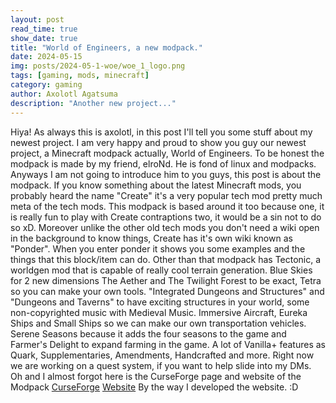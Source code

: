 ```yaml
---
layout: post
read_time: true
show_date: true
title: "World of Engineers, a new modpack."
date: 2024-05-15
img: posts/2024-05-1-woe/woe_1_logo.png
tags: [gaming, mods, minecraft]
category: gaming
author: Axolotl Agatsuma
description: "Another new project..."
---
```

Hiya! As always this is axolotl, in this post I'll tell you some stuff about my newest project.
I am very happy and proud to show you guy our newest project, a Minecraft modpack actually, World of Engineers. To be honest the modpack is made by my friend, elroNd. He is fond of linux and modpacks. Anyways I am not going to introduce him to you guys, this post is about the modpack. 
If you know something about the latest Minecraft mods, you probably heard the name "Create" it's a very popular tech mod pretty much meta of the tech mods. This modpack is based around it too because one, it is really fun to play with Create contraptions two, it would be a sin not to do so xD. Moreover unlike the other old tech mods you don't need a wiki open in the background to know things, Create has it's own wiki known as "Ponder". When you enter ponder it shows you some examples and the things that this block/item can do. 
Other than that modpack has Tectonic, a worldgen mod that is capable of really cool terrain generation. Blue Skies for 2 new dimensions The Aether and The Twilight Forest to be exact, Tetra so you can make your own tools. "Integrated Dungeons and Structures" and "Dungeons and Taverns" to have exciting structures in your world, some non-copyrighted music with Medieval Music. Immersive Aircraft, Eureka Ships and Small Ships so we can make our own transportation vehicles. Serene Seasons because it adds the four seasons to the game and Farmer's Delight to expand farming in the game. A lot of Vanilla+ features as Quark, Supplementaries, Amendments, Handcrafted and more. Right now we are working on a quest system, if you want to help slide into my DMs. Oh and I almost forgot here is the CurseForge page and website of the Modpack [CurseForge](https://www.curseforge.com/minecraft/modpacks/world-of-engineers) [Website](axolotlagatsuma.github.io/world-of-engineers) By the way I developed the website. :D
